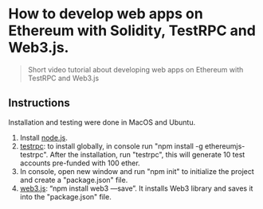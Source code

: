 # How to develop web apps on Ethereum with Solidity, TestRPC and Web3.js.

> Short video tutorial about developing web apps on Ethereum with TestRPC and Web3.js

## Instructions
Installation and testing were done in MacOS and Ubuntu.
1. Install [node.js](http://nodejs.org/).
2. [testrpc](https://github.com/ethereumjs/testrpc): to install globally, in console run "npm install -g ethereumjs-testrpc". After the installation, run "testrpc", this will generate 10 test accounts pre-funded with 100 ether. 
3. In console, open new window and run "npm init" to initialize the project and create a "package.json" file. 
4. [web3.js](https://github.com/ethereum/web3.js/): “npm install web3 —save”. It installs Web3 library and saves it into the "package.json" file.
